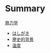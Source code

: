 # Summary

[熱力学](chapter_0.md)

- [はしがき](chapter_0.md)
- [歴史的背景](chapter_1.md)
- [温度](chapter_2.md)


